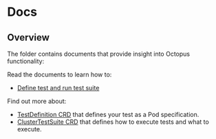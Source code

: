 # Docs

## Overview

The folder contains documents that provide insight into Octopus functionality:

<!-- Update the list each time you modify the document structure in this folder. -->

Read the documents to learn how to:

- [Define test and run test suite](./08-tutorial.md) 

Find out more about:

- [TestDefinition CRD](./06-00-CRD-TestDefinition.md) that defines your test as a Pod specification.
- [ClusterTestSuite CRD](./06-01-CRD-ClusterTestSuite.md) that defines how to execute tests and what to execute.
